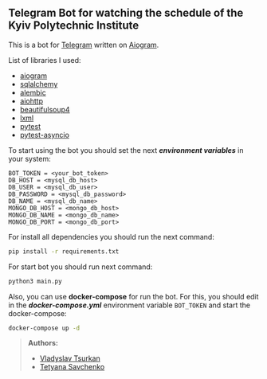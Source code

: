 ## Telegram Bot for watching the schedule of the Kyiv Polytechnic Institute
This is a bot for [Telegram](https://telegram.org/) written on [Aiogram](https://docs.aiogram.dev/en/latest/).

List of libraries I used:
- [aiogram](https://docs.aiogram.dev/en/latest/)
- [sqlalchemy](https://docs.sqlalchemy.org/en/14/)
- [alembic](https://alembic.sqlalchemy.org/en/latest/)
- [aiohttp](https://docs.aiohttp.org/en/stable/)
- [beautifulsoup4](https://www.crummy.com/software/BeautifulSoup/bs4/doc/)
- [lxml](https://lxml.de/)
- [pytest](https://docs.pytest.org/en/6.2.x/)
- [pytest-asyncio](https://github.com/pytest-dev/pytest-asyncio)


To start using the bot you should set the next **_environment variables_** in your system:
```
BOT_TOKEN = <your_bot_token>
DB_HOST = <mysql_db_host>
DB_USER = <mysql_db_user>
DB_PASSWORD = <mysql_db_password>
DB_NAME = <mysql_db_name>
MONGO_DB_HOST = <mongo_db_host>
MONGO_DB_NAME = <mongo_db_name>
MONGO_DB_PORT = <mongo_db_port>
```
For install all dependencies you should run the next command:
```bash
pip install -r requirements.txt
```
For start bot you should run next command:
```bash
python3 main.py
```
Also, you can use **docker-compose** for run the bot. For this, you should edit in the **_docker-compose.yml_** 
environment variable `BOT_TOKEN` and start the docker-compose:
```bash
docker-compose up -d
```
> **Authors:** 
> - [Vladyslav Tsurkan](https://t.me/vladyslavtsurkan)
> - [Tetyana Savchenko](https://t.me/leasael)